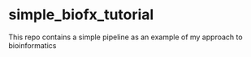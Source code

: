 # simple_biofx_tutorial
This repo contains a simple pipeline as an example of my approach to bioinformatics
